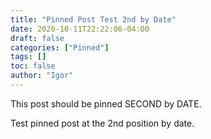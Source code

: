 ```yaml
---
title: "Pinned Post Test 2nd by Date"
date: 2020-10-11T22:22:06-04:00
draft: false
categories: ["Pinned"]
tags: []
toc: false
author: "Igor"
---
```


This post should be pinned SECOND by DATE.

<!--more-->

Test pinned post at the 2nd position by date.

